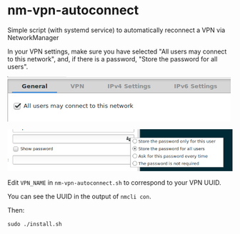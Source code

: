 # nm-vpn-autoconnect
Simple script (with systemd service) to automatically reconnect a VPN via NetworkManager

In your VPN settings, make sure you have selected "All users may connect to this network", and, if there is a password, "Store the password for all users".

![All users may connect to this network](readme-all-users.png)

![Store the password for all users](readme-store-password.png)

Edit `VPN_NAME` in `nm-vpn-autoconnect.sh` to correspond to your VPN UUID.

You can see the UUID in the output of `nmcli con`.

Then:

    sudo ./install.sh
